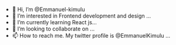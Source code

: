 - 👋 Hi, I’m @Emmanuel-kimulu
- 👀 I’m interested in Frontend development and design ...
- 🌱 I’m currently learning React js...
- 💞️ I’m looking to collaborate on ...
- 📫 How to reach me. My twitter profile is @EmmanuelKimulu ...

<!---
Emmanuel-kimulu/Emmanuel-kimulu is a ✨ special ✨ repository because its `README.md` (this file) appears on your GitHub profile.
You can click the Preview link to take a look at your changes.
--->
